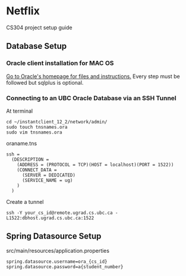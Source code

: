 # Netflix
CS304 project setup guide

## Database Setup
### Oracle client installation for MAC OS
[Go to Oracle's homepage for files and instructions.](http://www.oracle.com/technetwork/topics/intel-macsoft-096467.html)
Every step must be followed but sqlplus is optional.
### Connecting to an UBC Oracle Database via an SSH Tunnel
At terminal
```
cd ~/instantclient_12_2/network/admin/
sudo touch tnsnames.ora
sudo vim tnsnames.ora
```
oraname.tns
```
ssh =
  (DESCRIPTION =
    (ADDRESS = (PROTOCOL = TCP)(HOST = localhost)(PORT = 1522))
    (CONNECT_DATA =
      (SERVER = DEDICATED)
      (SERVICE_NAME = ug)
    )
  )
```
Create a tunnel 
```
ssh -Y your_cs_id@remote.ugrad.cs.ubc.ca -L1522:dbhost.ugrad.cs.ubc.ca:1522
```
## Spring Datasource Setup
src/main/resources/application.properties

```
spring.datasource.username=ora_{cs_id}
spring.datasource.password=a{student_number}
```
